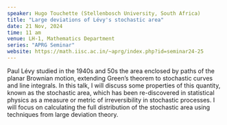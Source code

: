 ```yaml
---
speaker: Hugo Touchette (Stellenbosch University, South Africa)
title: "Large deviations of Lévy's stochastic area"
date: 21 Nov, 2024
time: 11 am
venue: LH-1, Mathematics Department
series: "APRG Seminar"
website: https://math.iisc.ac.in/~aprg/index.php?id=seminar24-25
---
```


Paul Lévy studied in the 1940s and 50s the area enclosed by paths of the planar Brownian motion, extending Green’s theorem to stochastic curves and line integrals. In this talk, I will discuss some properties of this quantity, known as the stochastic area, which has been re-discovered in statistical physics as a measure or metric of irreversibility in stochastic processes. I will focus on calculating the full distribution of the stochastic area using techniques from large deviation theory.
